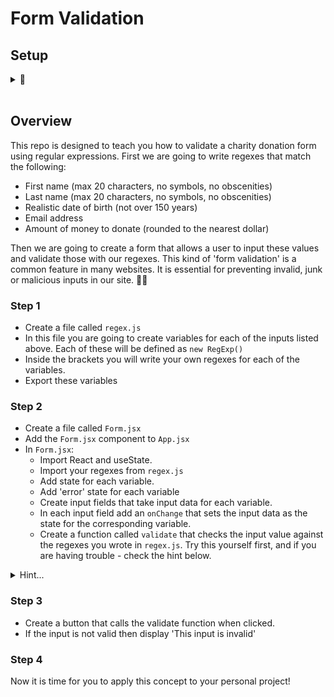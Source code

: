 # Form Validation

## Setup 
<details> 
<summary>🏁</summary>

- Clone the repo onto your machine by opening the terminal at your workspace folder and typing `git clone` followed the 'SSH key'.
- Create a new branch with `git checkout -b YOUR_NAME`
- Open the repo with `code .`
- Open this readme file in VS Code and click `ctrl+shft+v`. This file will open in PREVIEW mode and will be a whole lot nicer to read...💥

</details>
<br>

## Overview

This repo is designed to teach you how to validate a charity donation form using regular expressions. First we are going to write regexes that match the following:

- First name (max 20 characters, no symbols, no obscenities)
- Last name (max 20 characters, no symbols, no obscenities)
- Realistic date of birth (not over 150 years)
- Email address
- Amount of money to donate (rounded to the nearest dollar)

Then we are going to create a form that allows a user to input these values and validate those with our regexes. This kind of 'form validation' is a common feature in many websites. It is essential for preventing invalid, junk or malicious inputs in our site. 🐱‍💻

### Step 1

- Create a file called ```regex.js```
- In this file you are going to create variables for each of the inputs listed above. Each of these will be defined as ```new RegExp()```
- Inside the brackets you will write your own regexes for each of the variables.
- Export these variables

### Step 2

- Create a file called ```Form.jsx```
- Add the ```Form.jsx``` component to ```App.jsx```
- In ```Form.jsx```:
    - Import React and useState.
    - Import your regexes from ```regex.js```
    - Add state for each variable.
    - Add 'error' state for each variable
    - Create input fields that take input data for each variable.
    - In each input field add an ```onChange``` that sets the input data as the state for the corresponding variable.
    - Create a function called ```validate``` that checks the input value against the regexes you wrote in ```regex.js```. Try this yourself first, and if you are having trouble - check the hint below.

<details> 
<summary>Hint...</summary>

```
function validate () {
      if (!validEmail.test(email)) {
         setEmailErr(true)
      }
   }
```

</details>

### Step 3

- Create a button that calls the validate function when clicked.
- If the input is not valid then display 'This input is invalid'

### Step 4

Now it is time for you to apply this concept to your personal project! 